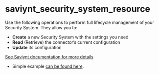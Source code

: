 # saviynt_security_system_resource

Use the following operations to perform full lifecycle management of your Security System. They allow you to:

- **Create** a new Security System with the settings you need  
- **Read** (Retrieve) the connector’s current configuration  
- **Update** its configuration

[See Saviynt documentation for more details](https://docs.saviyntcloud.com/bundle/EIC-Admin-25/page/Content/Chapter02-Identity-Repository/Creating-a-Security-System.htm)

- Simple example [can be found here](./resource.tf).
